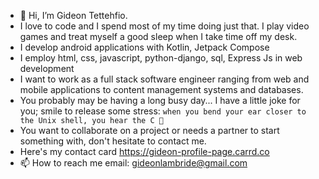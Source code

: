 - 👋 Hi, I’m Gideon Tettehfio.
- I love to code and I spend most of my time doing just that. I play video games and treat myself a good sleep when I take time off my desk.
- I develop android applications with Kotlin, Jetpack Compose
- I employ html, css, javascript, python-django, sql, Express Js in web development
- I want to work as a full stack software engineer ranging from web and mobile applications to content management systems and databases.
- You probably may be having a long busy day... I have a little joke for you; smile to release some stress: ``when you bend your ear closer to the Unix shell, you hear the C 🤣``
- You want to collaborate on a project or needs a partner to start something with, don't hesitate to contact me.
- Here's my contact card https://gideon-profile-page.carrd.co
- 📫 How to reach me email: gideonlambride@gmail.com 

<!---
Gideon-Tee/Gideon-Tee is a ✨ special ✨ repository because its `README.md` (this file) appears on your GitHub profile.
You can click the Preview link to take a look at your changes.
--->
